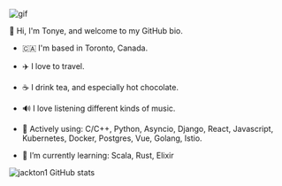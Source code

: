 ![gif](https://media.giphy.com/media/26uf5EfMqWNWCLbc4/source.gif)


👋 Hi, I'm Tonye, and welcome to my GitHub bio.

- :canada:  I'm based in Toronto, Canada.

- ✈️ I love to travel.

- ☕️ I drink tea, and especially hot chocolate.

- 🔊 I love listening different kinds of music.

- 🔭  Actively using: C/C++, Python, Asyncio, Django, React, Javascript, Kubernetes, Docker, Postgres, Vue, Golang, Istio.

- 🌱 I’m currently learning: Scala, Rust, Elixir


![jackton1 GitHub stats](https://github-readme-stats.vercel.app/api?username=jackton1&show_icons=true&count_private=true)
<!-- ![jackton1 most used languages](https://github-readme-stats.vercel.app/api/top-langs/?username=jackton1&layout=compact&langs_count=10) -->

